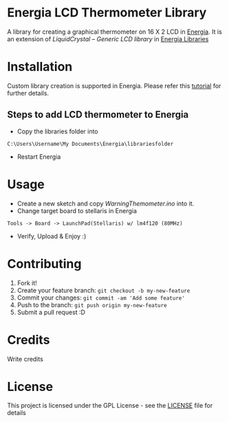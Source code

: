 # Energia LCD Thermometer Library
A library for creating a graphical thermometer on 16 X 2 LCD in [Energia]. It is an extension of *LiquidCrystal – Generic LCD library* in [Energia Libraries][el]

# Installation
Custom library creation is supported in Energia. Please refer this [tutorial][libtut] for further details.

## Steps to add LCD thermometer to Energia
+ Copy the libraries folder into 
```
C:\Users\Username\My Documents\Energia\librariesfolder
```
+ Restart Energia

# Usage
+ Create a new sketch and copy *WarningThemometer.ino* into it.
+ Change target board to stellaris in Energia
```
Tools -> Board -> LaunchPad(Stellaris) w/ lm4f120 (80MHz)
```
+ Verify, Upload & Enjoy :)

# Contributing
1. Fork it!
2. Create your feature branch: `git checkout -b my-new-feature`
3. Commit your changes: `git commit -am 'Add some feature'`
4. Push to the branch: `git push origin my-new-feature`
5. Submit a pull request :D

# Credits
Write credits

# License
This project is licensed under the GPL License - see the [LICENSE](LICENSE) file for details

[libtut]:<http://energia.nu/Tutorial_Library.html>
[el]:<http://energia.nu/reference/libraries/>
[energia]: <http://energia.nu/>
